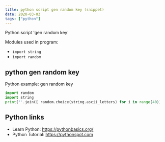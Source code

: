 ```yaml
---
title: python script gen random key (snippet)
date: 2020-03-03
tags: ["python"]
---
```

Python script 'gen random key'


Modules used in program: 
* `import string`
* `import random`

## python gen random key

Python example: gen random key

```python
import random
import string
print(''.join([ random.choice(string.ascii_letters) for i in range(40)]))


```

## Python links

- Learn Python: https://pythonbasics.org/
- Python Tutorial: https://pythonspot.com
